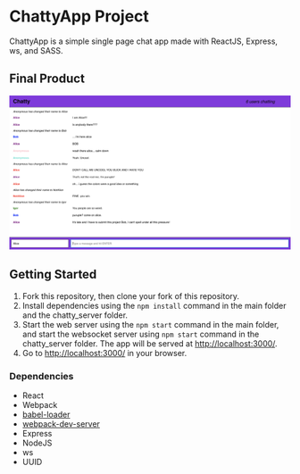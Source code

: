 # ChattyApp Project

ChattyApp is a simple single page chat app made with ReactJS, Express, ws, and SASS. 

## Final Product

!["Chatty Messages:"](https://github.com/bassemkaddour/chatty-app/blob/master/docs/Screen%20Shot%202018-11-01%20at%2011.40.58%20PM.png?raw=true)
## Getting Started

1. Fork this repository, then clone your fork of this repository.
2. Install dependencies using the `npm install` command in the main folder and the chatty_server folder.
3. Start the web server using the `npm start` command in the main folder, and start the websocket server using `npm start` command in the chatty_server folder. The app will be served at <http://localhost:3000/>.
4. Go to <http://localhost:3000/> in your browser.

### Dependencies

* React
* Webpack
* [babel-loader](https://github.com/babel/babel-loader)
* [webpack-dev-server](https://github.com/webpack/webpack-dev-server)
* Express 
* NodeJS
* ws
* UUID

